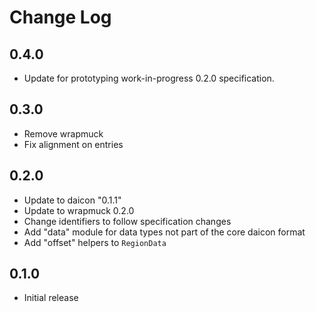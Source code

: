 # Change Log

## 0.4.0

- Update for prototyping work-in-progress 0.2.0 specification.

## 0.3.0

- Remove wrapmuck
- Fix alignment on entries

## 0.2.0

- Update to daicon "0.1.1"
- Update to wrapmuck 0.2.0
- Change identifiers to follow specification changes
- Add "data" module for data types not part of the core daicon format
- Add "offset" helpers to `RegionData`

## 0.1.0

- Initial release
